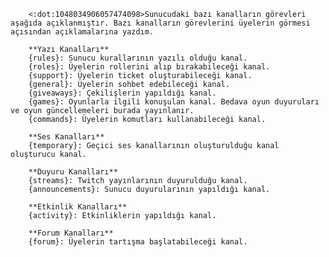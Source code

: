         <:dot:1048034906057474098>Sunucudaki bazı kanalların görevleri aşağıda açıklanmıştır. Bazı kanalların görevlerini üyelerin görmesi açısından açıklamalarına yazdım.

        **Yazı Kanalları**
        {rules}: Sunucu kurallarının yazılı olduğu kanal.
        {roles}: Üyelerin rollerini alıp bırakabileceği kanal.
        {support}: Üyelerin ticket oluşturabileceği kanal.
        {general}: Üyelerin sohbet edebileceği kanal.
        {giveaways}: Çekilişlerin yapıldığı kanal.
        {games}: Oyunlarla ilgili konuşulan kanal. Bedava oyun duyuruları ve oyun güncellemeleri burada yayınlanır.
        {commands}: Üyelerin komutları kullanabileceği kanal.

        **Ses Kanalları**
        {temporary}: Geçici ses kanallarının oluşturulduğu kanal oluşturucu kanal.

        **Duyuru Kanalları**
        {streams}: Twitch yayınlarının duyurulduğu kanal.
        {announcements}: Sunucu duyurularının yapıldığı kanal.

        **Etkinlik Kanalları**
        {activity}: Etkinliklerin yapıldığı kanal.

        **Forum Kanalları**
        {forum}: Üyelerin tartışma başlatabileceği kanal.
